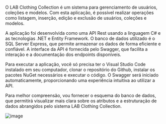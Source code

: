 O LAB Clothing Collection é um sistema para gerenciamento de usuários, coleções e modelos. Com esta aplicação, é possível realizar operações como listagem, inserção, edição e exclusão de usuários, coleções e modelos.

A aplicação foi desenvolvida como uma API Rest usando a linguagem C# e as tecnologias .NET e Entity Framework. O banco de dados utilizado é o SQL Server Express, que permite armazenar os dados de forma eficiente e confiável. A interface da API é fornecida pelo Swagger, que facilita a interação e a documentação dos endpoints disponíveis.

Para executar a aplicação, você só precisa ter o Visual Studio Code instalado em seu computador, clonar o repositório do Github, instalar os pacotes NuGet necessários e executar o código. O Swagger será iniciado automaticamente, proporcionando uma experiência intuitiva ao utilizar a API.

Para melhor compreensão, vou fornecer o esquema do banco de dados, que permitirá visualizar mais clara sobre os atributos e a estruturação de dados abrangidos pelo sistema LAB Clothing Collection.

![image](https://github.com/czele/labclothingcollection/assets/67036072/ceac997f-d48b-432f-b9a1-b01c81f59af6)

